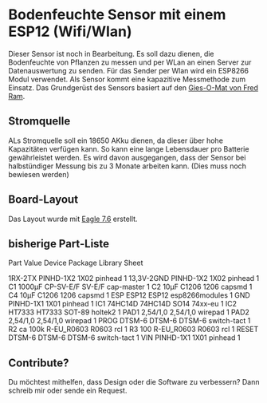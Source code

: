 # Bodenfeuchte Sensor mit einem ESP12 (Wifi/Wlan)

Dieser Sensor ist noch in Bearbeitung. Es soll dazu dienen, die Bodenfeuchte von Pflanzen zu messen und per WLan an einen Server zur Datenauswertung zu senden. Für das Sender per Wlan wird ein ESP8266 Modul verwendet. Als Sensor kommt eine kapazitive Messmethode zum Einsatz. Das  Grundgerüst des Sensors basiert auf den [Gies-O-Mat von Fred Ram][1].

## Stromquelle

ALs Stromquelle soll ein 18650 AKku dienen, da dieser über hohe Kapazitäten verfügen kann. So kann eine lange Lebensdauer pro Batterie gewährleistet werden. Es wird davon ausgegangen, dass der Sensor bei halbstündiger Messung bis zu 3 Monate arbeiten kann. (Dies muss noch bewiesen werden)

## Board-Layout

Das Layout wurde mit [Eagle 7.6][2] erstellt.



## bisherige Part-Liste

Part       Value          Device     Package  Library        Sheet

1RX-2TX                   PINHD-1X2  1X02     pinhead        1
13,3V-2GND                PINHD-1X2  1X02     pinhead        1
C1         1000µF         CP-SV-E/F  SV-E/F   cap-master     1
C2         10µF           C1206      1206     capsmd         1
C4         10µF           C1206      1206     capsmd         1
ESP                       ESP12      ESP12    esp8266modules 1
GND                       PINHD-1X1  1X01     pinhead        1
IC1        74HC14D        74HC14D    SO14     74xx-eu        1
IC2        HT7333         HT7333     SOT-89   holtek2        1
PAD1                      2,54/1,0   2,54/1,0 wirepad        1
PAD2                      2,54/1,0   2,54/1,0 wirepad        1
PROG       DTSM-6         DTSM-6     DTSM-6   switch-tact    1
R2         ca 100k        R-EU_R0603 R0603    rcl            1
R3         100            R-EU_R0603 R0603    rcl            1
RESET      DTSM-6         DTSM-6     DTSM-6   switch-tact    1
VIN                       PINHD-1X1  1X01     pinhead        1

## Contribute?

Du möchtest mithelfen, dass Design oder die Software zu verbessern? Dann schreib mir oder sende ein Request.



[1]: https://www.mikrocontroller.net/topic/335407
[2]: https://cadsoft.io/de/